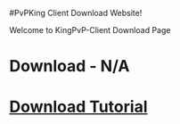 #PvPKing Client Download Website!


Welcome to KingPvP-Client Download Page

# Download - N/A

# [Download Tutorial](https://pvpking-client.github.io/downloadtut/)
